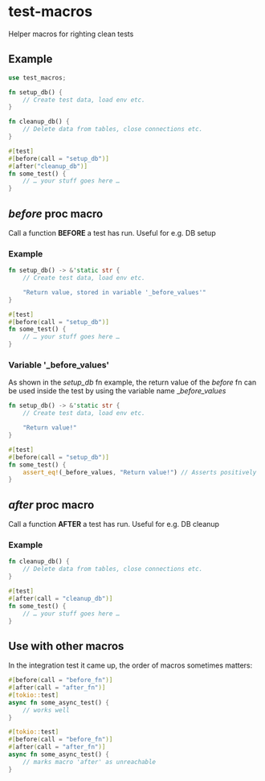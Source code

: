 # test-macros


Helper macros for righting clean tests


## Example

```rust
use test_macros;

fn setup_db() {
    // Create test data, load env etc.
}

fn cleanup_db() {
    // Delete data from tables, close connections etc.
}

#[test]
#[before(call = "setup_db")]
#[after("cleanup_db")]
fn some_test() {
    // … your stuff goes here …
}
```

## _before_ proc macro


Call a function **BEFORE** a test has run. Useful for e.g. DB setup


### Example

```rust
fn setup_db() -> &'static str {
    // Create test data, load env etc.

    "Return value, stored in variable '_before_values'"
}

#[test]
#[before(call = "setup_db")]
fn some_test() {
    // … your stuff goes here …
}
```

### Variable '_before\_values'


As shown in the _setup_db_ fn example, the return value of the _before_ fn can be used inside
the test by using the variable name __before_values_


```rust
fn setup_db() -> &'static str {
    // Create test data, load env etc.

    "Return value!"
}

#[test]
#[before(call = "setup_db")]
fn some_test() {
    assert_eq!(_before_values, "Return value!") // Asserts positively
}
```


## _after_ proc macro


Call a function **AFTER** a test has run. Useful for e.g. DB cleanup

### Example

```rust
fn cleanup_db() {
    // Delete data from tables, close connections etc.
}

#[test]
#[after(call = "cleanup_db")]
fn some_test() {
    // … your stuff goes here …
}
```


## Use with other macros


In the integration test it came up, the order of macros sometimes matters:


```rust
#[before(call = "before_fn")]
#[after(call = "after_fn")]
#[tokio::test]
async fn some_async_test() {
    // works well
}
```


```rust
#[tokio::test]
#[before(call = "before_fn")]
#[after(call = "after_fn")]
async fn some_async_test() {
    // marks macro 'after' as unreachable
}
```